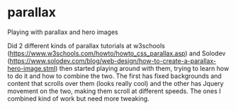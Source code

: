 # parallax
Playing with parallax and hero images

Did 2 different kinds of parallax tutorials at w3schools (https://www.w3schools.com/howto/howto_css_parallax.asp) and Solodev (https://www.solodev.com/blog/web-design/how-to-create-a-parallax-hero-image.stml) then started playing around with them, trying to learn how to do it and how to combine the two.  The first has fixed backgrounds and content that scrolls over them (looks really cool) and the other has Jquery movement on the two, making them scroll at different speeds.  The ones I combined kind of work but need more tweaking.
